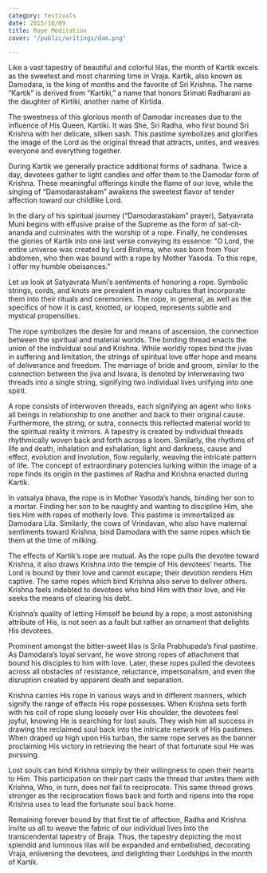 ```yaml
---
category: festivals
date: 2015/10/09
title: Rope Meditation
cover: "/public/writings/dam.png"

---
```

Like a vast tapestry of beautiful and colorful lilas, the month of Kartik excels as the sweetest and most charming time in Vraja. Kartik, also known as Damodara, is the king of months and the favorite of Sri Krishna. The name “Kartik” is derived from “Kartiki,” a name that honors Srimati Radharani as the daughter of Kirtiki, another name of Kirtida.

The sweetness of this glorious month of Damodar increases due to the influence of His Queen, Kartiki. It was She, Sri Radha, who first bound Sri Krishna with her delicate, silken sash. This pastime symbolizes and glorifies the image of the Lord as the original thread that attracts, unites, and weaves everyone and everything together.

During Kartik we generally practice additional forms of sadhana. Twice a day, devotees gather to light candles and offer them to the Damodar form of Krishna. These meaningful offerings kindle the flame of our love, while the singing of “Damodarastakam” awakens the sweetest flavor of tender affection toward our childlike Lord.

In the diary of his spiritual journey (“Damodarastakam” prayer), Satyavrata Muni begins with effusive praise of the Supreme as the form of sat-cit-ananda and culminates with the worship of a rope. Finally, he condenses the glories of Kartik into one last verse conveying its essence: “O Lord, the entire universe was created by Lord Brahma, who was born from Your abdomen, who then was bound with a rope by Mother Yasoda. To this rope, I offer my humble obeisances.”

Let us look at Satyavrata Muni’s sentiments of honoring a rope. Symbolic strings, cords, and knots are prevalent in many cultures that incorporate them into their rituals and ceremonies. The rope, in general, as well as the specifics of how it is cast, knotted, or looped, represents subtle and mystical propensities.

The rope symbolizes the desire for and means of ascension, the connection between the spiritual and material worlds. The binding thread enacts the union of the individual soul and Krishna. While worldly ropes bind the jivas in suffering and limitation, the strings of spiritual love offer hope and means of deliverance and freedom. The marriage of bride and groom, similar to the connection between the jiva and Isvara, is denoted by interweaving two threads into a single string, signifying two individual lives unifying into one spirit.

A rope consists of interwoven threads, each signifying an agent who links all beings in relationship to one another and back to their original cause. Furthermore, the string, or sutra, connects this reflected material world to the spiritual reality it mirrors. A tapestry is created by individual threads rhythmically woven back and forth across a loom. Similarly, the rhythms of life and death, inhalation and exhalation, light and darkness, cause and effect, evolution and involution, flow regularly, weaving the intricate pattern of life. The concept of extraordinary potencies lurking within the image of a rope finds its origin in the pastimes of Radha and Krishna enacted during Kartik.

In vatsalya bhava, the rope is in Mother Yasoda’s hands, binding her son to a mortar. Finding her son to be naughty and wanting to discipline Him, she ties Him with ropes of motherly love. This pastime is immortalized as Damodara Lila. Similarly, the cows of Vrindavan, who also have maternal sentiments toward Krishna, bind Damodara with the same ropes which tie them at the time of milking.

The effects of Kartik’s rope are mutual. As the rope pulls the devotee toward Krishna, it also draws Krishna into the temple of His devotees’ hearts. The Lord is bound by their love and cannot escape; their devotion renders Him captive. The same ropes which bind Krishna also serve to deliver others. Krishna feels indebted to devotees who bind Him with their love, and He seeks the means of clearing his debt.

Krishna’s quality of letting Himself be bound by a rope, a most astonishing attribute of His, is not seen as a fault but rather an ornament that delights His devotees.

Prominent amongst the bitter-sweet lilas is Srila Prabhupada’s final pastime. As Damodara’s loyal servant, he wove strong ropes of attachment that bound his disciples to him with love. Later, these ropes pulled the devotees across all obstacles of resistance, reluctance, impersonalism, and even the disruption created by apparent death and separation.

Krishna carries His rope in various ways and in different manners, which signify the range of effects His rope possesses. When Krishna sets forth with his coil of rope slung loosely over His shoulder, the devotees feel joyful, knowing He is searching for lost souls. They wish him all success in drawing the reclaimed soul back into the intricate network of His pastimes. When draped up high upon His turban, the same rope serves as the banner proclaiming His victory in retrieving the heart of that fortunate soul He was pursuing.

Lost souls can bind Krishna simply by their willingness to open their hearts to Him. This participation on their part casts the thread that unites them with Krishna, Who, in turn, does not fail to reciprocate. This same thread grows stronger as the reciprocation flows back and forth and ripens into the rope Krishna uses to lead the fortunate soul back home.

Remaining forever bound by that first tie of affection, Radha and Krishna invite us all to weave the fabric of our individual lives into the transcendental tapestry of Braja. Thus, the tapestry depicting the most splendid and luminous lilas will be expanded and embellished, decorating Vraja, enlivening the devotees, and delighting their Lordships in the month of Kartik.